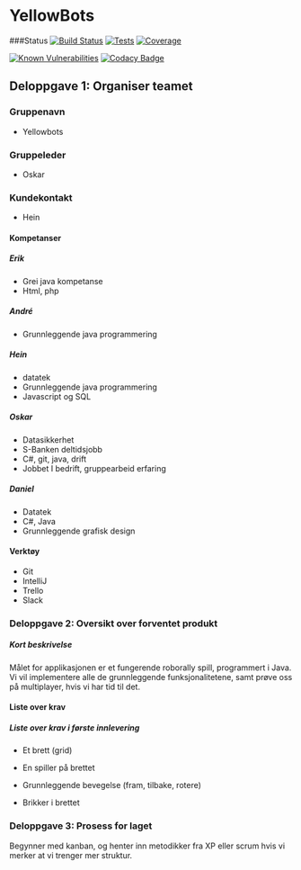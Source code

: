 # YellowBots

###Status
[![Build Status](http://build.raknoel.no/job/RoboRally/badge/icon)](http://build.raknoel.no/job/RoboRally/)
[![Tests](https://img.shields.io/jenkins/t/http/build.raknoel.no/job/RoboRally.svg)](http://build.raknoel.no/job/RoboRally/lastCompletedBuild/testReport/)
[![Coverage](https://img.shields.io/jenkins/c/http/build.raknoel.no/job/RoboRally.svg)](http://build.raknoel.no/job/RoboRally/cobertura/)

[![Known Vulnerabilities](https://snyk.io/test/github/inf112-v19/YellowBots/badge.svg?targetFile=pom.xml)](https://snyk.io/test/github/inf112-v19/YellowBots?targetFile=pom.xml)
[![Codacy Badge](https://api.codacy.com/project/badge/Grade/84a8bbe98cb344748204171a5b003e6d)](https://www.codacy.com/app/YellowBots/YellowBots?utm_source=github.com&amp;utm_medium=referral&amp;utm_content=inf112-v19/YellowBots&amp;utm_campaign=Badge_Grade)

## Deloppgave 1: Organiser teamet
### Gruppenavn
* Yellowbots

### Gruppeleder
* Oskar

### Kundekontakt 
* Hein

#### Kompetanser
##### Erik
*	Grei java kompetanse
*	Html, php
##### André
*	Grunnleggende java programmering
##### Hein
*	datatek
*	Grunnleggende java programmering
*	Javascript og SQL
##### Oskar
*	Datasikkerhet
*	S-Banken deltidsjobb
*	C#, git, java, drift
*	Jobbet I bedrift, gruppearbeid erfaring
##### Daniel
*	Datatek
*	C#, Java
*	Grunnleggende grafisk design

#### Verktøy
*	Git
*	IntelliJ
*	Trello
*	Slack

### Deloppgave 2: Oversikt over forventet produkt
##### Kort beskrivelse
Målet for applikasjonen er et fungerende roborally spill, programmert i Java. Vi vil implementere alle de grunnleggende funksjonalitetene, samt prøve oss på multiplayer, hvis vi har tid til det. 

#### Liste over krav

##### Liste over krav i første innlevering
*	Et brett (grid)

*	En spiller på brettet

*	Grunnleggende bevegelse (fram, tilbake, rotere)

*	Brikker i brettet

### Deloppgave 3: Prosess for laget
Begynner med kanban, og henter inn metodikker fra XP eller scrum hvis vi merker at vi trenger mer struktur. 

